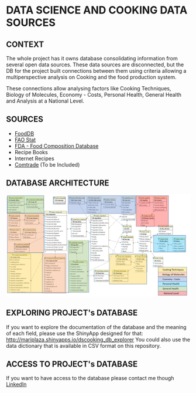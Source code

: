 # DATA SCIENCE AND COOKING DATA SOURCES 

## CONTEXT 

The whole project has it owns database consolidating information from several open data sources. These data sources are disconnected, but the DB for the project built connections between them using criteria allowing a multiperspective analysis on Cooking and the food production system.  

These connections allow analysing factors like Cooking Techniques, Biology of Molecules, Economy - Costs, Personal Health, General Health and Analysis at a National Level. 

## SOURCES

- [FoodDB](http://foodb.ca/)
- [FAO Stat](http://www.fao.org/faostat/en/?#data)
- [FDA - Food Composition Database](https://ndb.nal.usda.gov/ndb/nutrients/index)
- Recipe Books
- Internet Recipes
- [Comtrade](https://comtrade.un.org/data/) (To be Included)

## DATABASE ARCHITECTURE

![Data Base Architecture](https://github.com/MariPlaza/dscooking/blob/master/Database_Architecture.png "Data Base Architecture")


## EXPLORING PROJECT's DATABASE

If you want to explore the documentation of the database and the meaning of each field, please use the ShinyApp designed for that: http://mariplaza.shinyapps.io/dscooking_db_explorer You could also use the data dictionary that is available in CSV format on this repository. 

## ACCESS TO PROJECT's DATABASE

If you want to have access to the database please contact me though [LinkedIn](https://www.linkedin.com/in/maria-ines-plaza-schwarck-9825962/)
